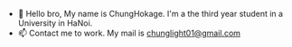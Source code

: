 - 👋 Hello bro, My name is ChungHokage. I'm a the third year student in a University in HaNoi. 
- 📫 Contact me to work. My mail is chunglight01@gmail.com

<!---
ChungHokage/ChungHokage is a ✨ special ✨ repository because its `README.md` (this file) appears on your GitHub profile.
You can click the Preview link to take a look at your changes.
--->
